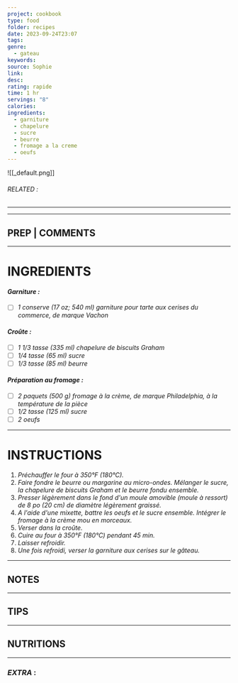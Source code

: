 ```yaml
---
project: cookbook
type: food
folder: recipes
date: 2023-09-24T23:07
tags: 
genre:
  - gateau
keywords: 
source: Sophie
link: 
desc: 
rating: rapide
time: 1 hr
servings: "8"
calories: 
ingredients:
  - garniture
  - chapelure
  - sucre
  - beurre
  - fromage a la creme
  - oeufs
---
```


![[_default.png]]
###### *RELATED* : 
---


---
## PREP | COMMENTS



---
# INGREDIENTS

#### _Garniture :_

- [ ] _1 conserve (17 oz; 540 ml) garniture pour tarte aux cerises du commerce, de marque Vachon_

#### _Croûte :_

- [ ] _1 1/3 tasse (335 ml) chapelure de biscuits Graham_
- [ ] _1/4 tasse (65 ml) sucre_
- [ ] _1/3 tasse (85 ml) beurre_

#### _Préparation au fromage :_

- [ ] _2 paquets (500 g) fromage à la crème, de marque Philadelphia, à la température de la pièce_
- [ ] _1/2 tasse (125 ml) sucre_
- [ ] _2 oeufs_

---
# INSTRUCTIONS

1. _Préchauffer le four à 350°F (180°C)._
2. _Faire fondre le beurre ou margarine au micro-ondes. Mélanger le sucre, la chapelure de biscuits Graham et le beurre fondu ensemble._
3. _Presser légèrement dans le fond d'un moule amovible (moule à ressort) de 8 po (20 cm) de diamètre légèrement graissé._
4. _A l'aide d'une mixette, battre les oeufs et le sucre ensemble. Intégrer le fromage à la crème mou en morceaux._
5. _Verser dans la croûte._
6. _Cuire au four à 350°F (180°C) pendant 45 min._
7. _Laisser refroidir._
8. _Une fois refroidi, verser la garniture aux cerises sur le gâteau._

---
## NOTES



---
## TIPS



---
## NUTRITIONS



---
### *EXTRA* :



